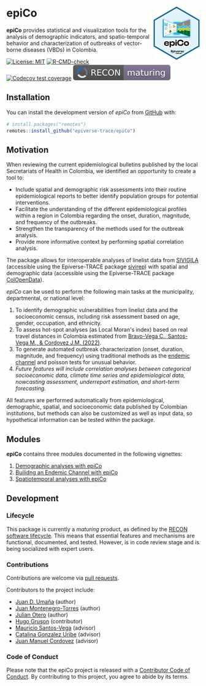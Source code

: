 
<!-- README.md is generated from README.Rmd. Please edit that file -->

# epiCo <img src="man/figures/logo.svg" align="right" width="120"/>

**epiCo** provides statistical and visualization tools for the analysis of demographic indicators, and spatio-temporal behavior and characterization of outbreaks of vector-borne diseases (VBDs) in Colombia. 

<!-- badges: start -->
[![License:
MIT](https://img.shields.io/badge/License-MIT-yellow.svg)](https://opensource.org/licenses/MIT)
[![R-CMD-check](https://github.com/epiverse-trace/epico/actions/workflows/R-CMD-check.yaml/badge.svg)](https://github.com/epiverse-trace/epico/actions/workflows/R-CMD-check.yaml)
[![Codecov test
coverage](https://codecov.io/gh/epiverse-trace/epico/branch/main/graph/badge.svg)](https://app.codecov.io/gh/epiverse-trace/epico?branch=main)
[![lifecycle-maturing](https://raw.githubusercontent.com/reconverse/reconverse.github.io/master/images/badge-maturing.svg)](https://www.reconverse.org/lifecycle.html#experimental)
<!-- badges: end -->

## Installation

You can install the development version of *epiCo* from
[GitHub](https://github.com/) with:

``` r
# install.packages("remotes")
remotes::install_github("epiverse-trace/epiCo")
```

## Motivation

When reviewing the current epidemiological bulletins published by the local Secretariats of Health in Colombia, we identified an opportunity to create a tool to:
- Include spatial and demographic risk assessments into their routine epidemiological reports to better identify population groups for potential interventions.
- Facilitate the understanding of the different epidemiological profiles within a region in Colombia regarding the onset, duration, magnitude, and frequency of the outbreaks.
- Strengthen the transparency of the methods used for the outbreak analysis.
- Provide more informative context by performing spatial correlation analysis.

The package allows for interoperable analyses of linelist data from
[SIVIGILA](https://www.ins.gov.co/Direcciones/Vigilancia/Paginas/SIVIGILA.aspx) (accessible using the Epiverse-TRACE package [sivirep](https://github.com/epiverse-trace/sivirep)) with spatial and demographic data (accessible using the Epiverse-TRACE package [ColOpenData]()). 

*epiCo* can be used to perform the following main tasks at the municipality, departmental, or national level:

1. To identify demographic vulnerabilities from linelist data and the socioeconomic census, including risk assessment based on age, gender, occupation, and ethnicity.
2. To assess hot-spot analyses (as Local Moran's index) based on real travel distances in Colombia estimated from [Bravo-Vega C., Santos-Vega M., & Cordovez J.M. (2022)](https://doi.org/10.1371/journal.pntd.0011117).
3. To generate automated outbreak characterization (onset, duration, magnitude, and frequency) using traditional methods as the [endemic channel](https://iris.paho.org/handle/10665.2/8562) and poisson tests for unusual behavior.
4. *Future features will include correlation analyses between categorical socioeconomic data, climate time series and epidemiological data, nowcasting assessment, underreport estimation, and short-term forecasting.*

All features are performed automatically from epidemiological, demographic, spatial, and socioeconomic data published by Colombian institutions, but methods can also be customized as well as input data, so hypothetical information can be tested within the package.

## Modules

**epiCo** contains three modules documented in the following vignettes:

1. [Demographic analyses with epiCo](https://epiverse-trace.github.io/epiCo/articles/demographic_vignette.html)
2. [Builidng an Endemic Channel with epiCo](https://epiverse-trace.github.io/epiCo/articles/endemic_channel.html)
3. [Spatiotemporal analyses with epiCo](https://epiverse-trace.github.io/epiCo/articles/spatiotemporal_vignette.html)

## Development

### Lifecycle

This package is currently a *maturing* product, as defined by the [RECON software
lifecycle](https://www.reconverse.org/lifecycle.html). This means that
essential features and mechanisms are functional, documented, and tested.
However, is in code review stage and is being socialized with expert users.

### Contributions

Contributions are welcome via [pull
requests](https://github.com/epiverse-trace/epiCo/pulls).

Contributors to the project include:

  - [Juan D. Umaña](https://github.com/juan-umana) (author)
  - [Juan Montenegro-Torres](https://github.com/Juanmontenegro99) (author)
  - [Julian Otero](https://github.com/jd-otero) (author)
  - [Hugo Gruson](https://github.com/Bisaloo) (contributor)
  - [Mauricio Santos-Vega](https://github.com/mauricio110785) (advisor)
  - [Catalina Gonzalez Uribe](cgonzalez@uniandes.edu.co) (advisor)
  - [Juan Manuel Cordovez](jucordov@uniandes.edu.co) (advisor)

### Code of Conduct

Please note that the epiCo project is released with a [Contributor
Code of
Conduct](https://contributor-covenant.org/version/2/0/CODE_OF_CONDUCT.html).
By contributing to this project, you agree to abide by its terms.
